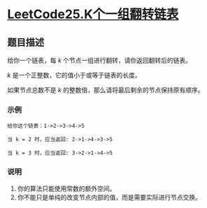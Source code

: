# [LeetCode25.K个一组翻转链表](https://leetcode-cn.com/problems/reverse-nodes-in-k-group/)
## 题目描述
给你一个链表，每 $k$ 个节点一组进行翻转，请你返回翻转后的链表。

$k$ 是一个正整数，它的值小于或等于链表的长度。

如果节点总数不是 $k$ 的整数倍，那么请将最后剩余的节点保持原有顺序。

### 示例
```
给你这个链表：1->2->3->4->5

当 k = 2 时，应当返回: 2->1->4->3->5

当 k = 3 时，应当返回: 3->2->1->4->5
```
### 说明
1. 你的算法只能使用常数的额外空间。
2. 你不能只是单纯的改变节点内部的值，而是需要实际进行节点交换。


